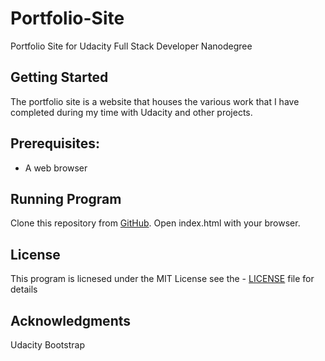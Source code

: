 # Portfolio-Site
Portfolio Site for Udacity Full Stack Developer Nanodegree 

<h2>Getting Started</h2>

The portfolio site is a website that houses the various work that I have completed during my time with Udacity and other projects. 

<h2>Prerequisites:</h2>

- A web browser

<h2>Running Program</h2>

Clone this repository from <a href="https://github.com/egpaul/Portfolio-Site.git">GitHub</a>.
Open index.html with your browser.  

<h2>License</h2>

This program is licnesed under the MIT License see the - [LICENSE](fresh-tomatoes-/LICENSE) file for details 

<h2>Acknowledgments</h2>

Udacity
Bootstrap 

